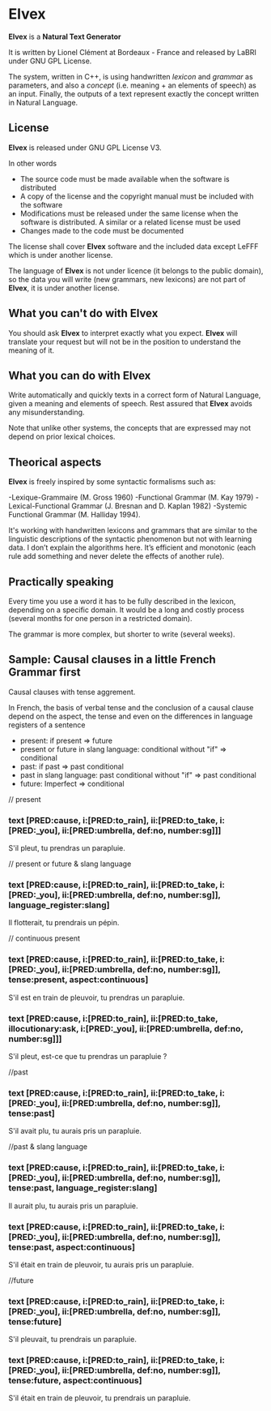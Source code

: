 Elvex
=====

**Elvex** is a **Natural Text Generator**

It is written by Lionel Clément at Bordeaux - France and released by LaBRI under GNU GPL License.

The system, written in C++, is using handwritten *lexicon* and *grammar* as parameters, and also a *concept* (i.e. meaning + an elements of speech) as an input. Finally, the outputs of a text represent exactly the concept written in Natural Language.

License
-------

**Elvex** is released under GNU GPL License V3.

In other words

- The source code must be made available when the software is distributed
- A copy of the license and the copyright manual must be included with the software
- Modifications must be released under the same license when the software is distributed. A similar or a related license must be used
- Changes made to the code must be documented

The license shall cover **Elvex** software and the included data except LeFFF which is under another license.

The language of **Elvex** is not under licence (it belongs to the public domain), so the data you will write (new grammars, new lexicons) are not part of **Elvex**, it is under another license.

What you can't do with Elvex
-----------------------------

You should ask **Elvex** to interpret exactly what you expect. **Elvex** will translate your request but will not be in the position to understand the meaning of it.

What you can do with Elvex
-----------------------------

Write automatically and quickly texts in a correct form of Natural Language, given a meaning and elements
of speech. Rest assured that **Elvex** avoids any misunderstanding.

Note that unlike other systems, the concepts that are expressed may not depend on prior lexical choices.

Theorical aspects
-----------------

**Elvex** is freely inspired by some syntactic formalisms such as: 

-Lexique-Grammaire (M. Gross 1960)
-Functional Grammar (M. Kay 1979)
-Lexical-Functional Grammar (J. Bresnan and D. Kaplan 1982) 
-Systemic Functional Grammar (M. Halliday 1994).

It's working with handwritten lexicons and grammars that are similar to the linguistic descriptions of the syntactic phenomenon but not with learning data.
I don’t explain the algorithms here. It’s efficient and monotonic (each rule add something and never delete the effects of another rule).

Practically speaking
--------------------

Every time you use a word it has to be fully described in the lexicon, depending on a specific domain. It would be a long and costly process (several months for one person in a restricted domain).

The grammar is more complex, but shorter to write (several weeks).

Sample: Causal clauses in a little French Grammar first
-----------------------------------------------

Causal clauses with tense aggrement.

In French, the basis of verbal tense and the conclusion of a causal clause depend on the aspect, the tense and even on the differences in language registers of a sentence

- present: 
if present => future
- present or future in slang language:
conditional without "if" => conditional
- past:
if past => past conditional
- past in slang language:
past conditional without "if" => past conditional
- future:
 Imperfect => conditional

// present
### text [PRED:cause, i:[PRED:to_rain], ii:[PRED:to_take, i:[PRED:_you], ii:[PRED:umbrella, def:no, number:sg]]]
S'il pleut, tu prendras un parapluie.

// present or future & slang language
### text [PRED:cause, i:[PRED:to_rain], ii:[PRED:to_take, i:[PRED:_you], ii:[PRED:umbrella, def:no, number:sg]], language_register:slang]
Il flotterait, tu prendrais un pépin.

// continuous present
### text [PRED:cause, i:[PRED:to_rain], ii:[PRED:to_take, i:[PRED:_you], ii:[PRED:umbrella, def:no, number:sg]], tense:present, aspect:continuous]
S'il est en train de pleuvoir, tu prendras un parapluie.

### text [PRED:cause, i:[PRED:to_rain], ii:[PRED:to_take, illocutionary:ask, i:[PRED:_you], ii:[PRED:umbrella, def:no, number:sg]]]
S'il pleut, est-ce que tu prendras un parapluie ?

//past
### text [PRED:cause, i:[PRED:to_rain], ii:[PRED:to_take, i:[PRED:_you], ii:[PRED:umbrella, def:no, number:sg]], tense:past]
S'il avait plu, tu aurais pris un parapluie.

//past & slang language
### text [PRED:cause, i:[PRED:to_rain], ii:[PRED:to_take, i:[PRED:_you], ii:[PRED:umbrella, def:no, number:sg]], tense:past, language_register:slang]
Il aurait plu, tu aurais pris un parapluie.

### text [PRED:cause, i:[PRED:to_rain], ii:[PRED:to_take, i:[PRED:_you], ii:[PRED:umbrella, def:no, number:sg]], tense:past, aspect:continuous]
S'il était en train de pleuvoir, tu aurais pris un parapluie.

//future
### text [PRED:cause, i:[PRED:to_rain], ii:[PRED:to_take, i:[PRED:_you], ii:[PRED:umbrella, def:no, number:sg]], tense:future]
S'il pleuvait, tu prendrais un parapluie.

### text [PRED:cause, i:[PRED:to_rain], ii:[PRED:to_take, i:[PRED:_you], ii:[PRED:umbrella, def:no, number:sg]], tense:future, aspect:continuous]
S'il était en train de pleuvoir, tu prendrais un parapluie.

